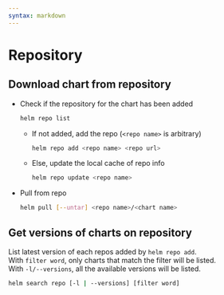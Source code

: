 ```yaml
---
syntax: markdown
---
```


# Repository

## Download chart from repository
- Check if the repository for the chart has been added
    ```sh
    helm repo list
    ```
    - If not added, add the repo (`<repo name>` is arbitrary)
        ```sh
        helm repo add <repo name> <repo url>
        ```
    - Else, update the local cache of repo info
        ```sh
        helm repo update <repo name>
        ```
- Pull from repo
    ```sh
    helm pull [--untar] <repo name>/<chart name>
    ```

## Get versions of charts on repository
List latest version of each repos added by `helm repo add`.  
With `filter word`, only charts that match the filter will be listed.  
With `-l/--versions`, all the available versions will be listed.
```sh
helm search repo [-l | --versions] [filter word]
```
